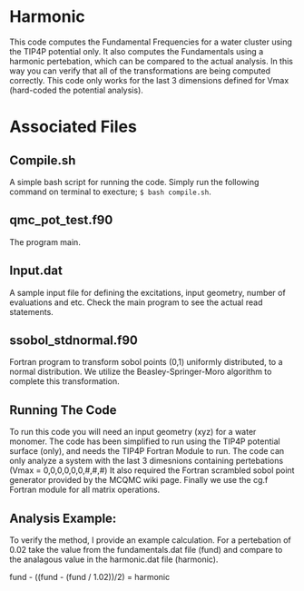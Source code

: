 # Harmonic
This code computes the Fundamental Frequencies for a water cluster using the TIP4P potential only.
It also computes the Fundamentals using a harmonic pertebation, which can be compared to the actual analysis.
In this way you can verify that all of the transformations are being computed correctly. 
This code only works for the last 3 dimensions defined for Vmax (hard-coded the potential analysis). 

# Associated Files

## Compile.sh
A simple bash script for running the code. Simply run the following command on terminal to execture; `$ bash compile.sh`.

## qmc_pot_test.f90
The program main.

## Input.dat
A sample input file for defining the excitations, input geometry, number of evaluations and etc.
Check the main program to see the actual read statements.

## ssobol_stdnormal.f90
Fortran program to transform sobol points (0,1) uniformly distributed, to a normal distribution.
We utilize the Beasley-Springer-Moro algorithm to complete this transformation. 

## Running The Code
To run this code you will need an input geometry (xyz) for a water monomer. 
The code has been simplified to run using the TIP4P potential surface (only), and needs the TIP4P Fortran Module to run.
The code can only analyze a system with the last 3 dimesnions containing pertebations (Vmax = 0,0,0,0,0,0,#,#,#)
It also required the Fortran scrambled sobol point generator provided by the MCQMC wiki page. 
Finally we use the cg.f Fortran module for all matrix operations. 

## Analysis Example:
To verify the method, I provide an example calculation.
For a pertebation of 0.02 take the value from the fundamentals.dat file (fund) and compare to the analagous value in the harmonic.dat file (harmonic).

fund - ((fund - (fund / 1.02))/2) = harmonic
